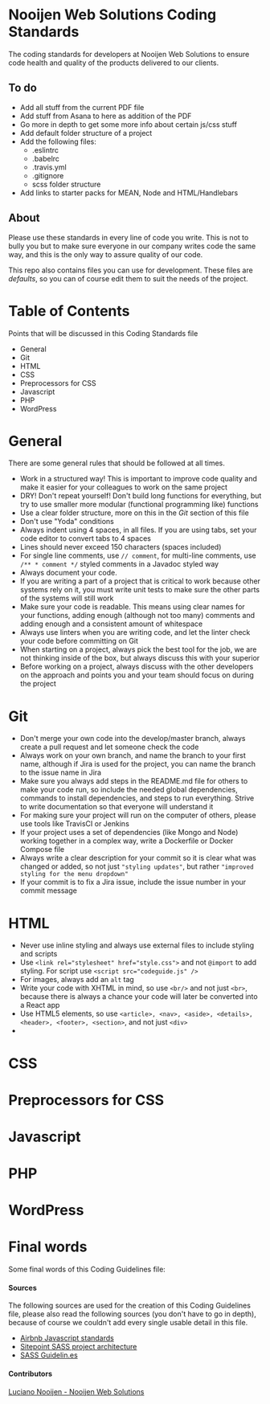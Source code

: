 # Nooijen Web Solutions Coding Standards

The coding standards for developers at Nooijen Web Solutions to ensure code health and quality of the products delivered to our clients.

## To do

* Add all stuff from the current PDF file
* Add stuff from Asana to here as addition of the PDF
* Go more in depth to get some more info about certain js/css stuff
* Add default folder structure of a project
* Add the following files:
  * .eslintrc
  * .babelrc
  * .travis.yml
  * .gitignore
  * scss folder structure
* Add links to starter packs for MEAN, Node and HTML/Handlebars

## About

Please use these standards in every line of code you write. This is not to bully you but to make sure everyone in our company writes code the same way, and this is the only way to assure quality of our code.

This repo also contains files you can use for development. These files are *defaults*, so you can of course edit them to suit the needs of the project.

# Table of Contents

Points that will be discussed in this Coding Standards file

* General
* Git
* HTML
* CSS
* Preprocessors for CSS
* Javascript
* PHP
* WordPress

# General

There are some general rules that should be followed at all times.

* Work in a structured way! This is important to improve code quality and make it easier for your colleagues to work on the same project
* DRY! Don't repeat yourself! Don't build long functions for everything, but try to use smaller more modular (functional programming like) functions
* Use a clear folder structure, more on this in the *Git* section of this file
* Don't use "Yoda" conditions
* Always indent using 4 spaces, in all files. If you are using tabs, set your code editor to convert tabs to 4 spaces
* Lines should never exceed 150 characters (spaces included)
* For single line comments, use `// comment`, for multi-line comments, use `/** * comment */` styled comments in a Javadoc styled way
* Always document your code.
* If you are writing a part of a project that is critical to work because other systems rely on it, you must write unit tests to make sure the other parts of the systems will still work
* Make sure your code is readable. This means using clear names for your functions, adding enough (although not too many) comments and adding enough and a consistent amount of whitespace
* Always use linters when you are writing code, and let the linter check your code before committing on Git
* When starting on a project, always pick the best tool for the job, we are not thinking inside of the box, but always discuss this with your superior
* Before working on a project, always discuss with the other developers on the approach and points you and your team should focus on during the project

# Git

* Don't merge your own code into the develop/master branch, always create a pull request and let someone check the code
* Always work on your own branch, and name the branch to your first name, although if Jira is used for the project, you can name the branch to the issue name in Jira
* Make sure you always add steps in the README.md file for others to make your code run, so include the needed global dependencies, commands to install dependencies, and steps to run everything. Strive to write documentation so that everyone will understand it
* For making sure your project will run on the computer of others, please use tools like TravisCI or Jenkins
* If your project uses a set of dependencies (like Mongo and Node) working together in a complex way, write a Dockerfile or Docker Compose file
* Always write a clear description for your commit so it is clear what was changed or added, so not just `"styling updates"`, but rather `"improved styling for the menu dropdown"`
* If your commit is to fix a Jira issue, include the issue number in your commit message

# HTML

* Never use inline styling and always use external files to include styling and scripts
* Use `<link rel="stylesheet" href="style.css">` and not `@import` to add styling. For script use `<script src="codeguide.js" />`
* For images, always add an `alt` tag
* Write your code with XHTML in mind, so use `<br/>` and not just `<br>`, because there is always a chance your code will later be converted into a React app
* Use HTML5 elements, so use `<article>, <nav>, <aside>, <details>, <header>, <footer>, <section>`, and not just `<div>`
* 

# CSS

# Preprocessors for CSS

# Javascript

# PHP

# WordPress

# Final words

Some final words of this Coding Guidelines file:

#### Sources

The following sources are used for the creation of this Coding Guidelines file, please also read the following sources (you don't have to go in depth), because of course we couldn't add every single usable detail in this file.

* [Airbnb Javascript standards](https://github.com/airbnb/javascript)
* [Sitepoint SASS project architecture](https://www.sitepoint.com/architecture-sass-project/)
* [SASS Guidelin.es](https://sass-guidelin.es/#extend)

#### Contributors

[Luciano Nooijen - Nooijen Web Solutions](https://nooijensolutions.nl)